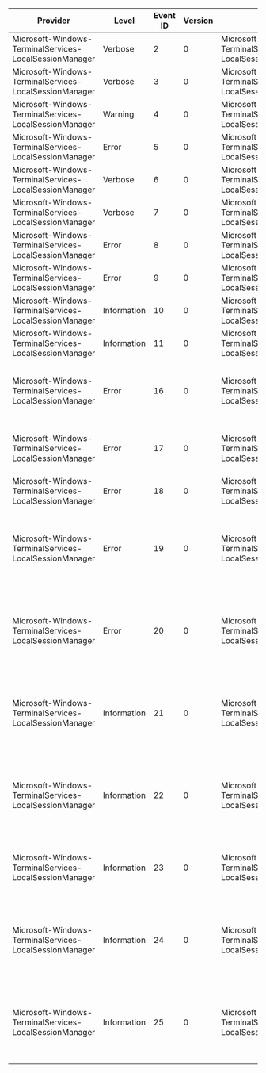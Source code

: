 Provider                                                |  Level        |  Event ID  |  Version  |  Channel                                                             |  Task             |  Opcode  |  Keyword              |  Message
--------------------------------------------------------|---------------|------------|-----------|----------------------------------------------------------------------|-------------------|----------|-----------------------|---------------------------------------------------------------------------------------------------------------------------------
Microsoft-Windows-TerminalServices-LocalSessionManager  |  Verbose      |  2         |  0        |  Microsoft-Windows-TerminalServices-LocalSessionManager/Debug        |                   |          |                       |  {message}
Microsoft-Windows-TerminalServices-LocalSessionManager  |  Verbose      |  3         |  0        |  Microsoft-Windows-TerminalServices-LocalSessionManager/Debug        |                   |          |                       |  {message}
Microsoft-Windows-TerminalServices-LocalSessionManager  |  Warning      |  4         |  0        |  Microsoft-Windows-TerminalServices-LocalSessionManager/Debug        |                   |          |                       |  {message}
Microsoft-Windows-TerminalServices-LocalSessionManager  |  Error        |  5         |  0        |  Microsoft-Windows-TerminalServices-LocalSessionManager/Debug        |                   |          |                       |  {message}
Microsoft-Windows-TerminalServices-LocalSessionManager  |  Verbose      |  6         |  0        |  Microsoft-Windows-TerminalServices-LocalSessionManager/Debug        |                   |          |                       |  {message}
Microsoft-Windows-TerminalServices-LocalSessionManager  |  Verbose      |  7         |  0        |  Microsoft-Windows-TerminalServices-LocalSessionManager/Debug        |                   |          |                       |  {message}
Microsoft-Windows-TerminalServices-LocalSessionManager  |  Error        |  8         |  0        |  Microsoft-Windows-TerminalServices-LocalSessionManager/Debug        |                   |          |                       |  {message}
Microsoft-Windows-TerminalServices-LocalSessionManager  |  Error        |  9         |  0        |  Microsoft-Windows-TerminalServices-LocalSessionManager/Debug        |                   |          |                       |  {message}
Microsoft-Windows-TerminalServices-LocalSessionManager  |  Information  |  10        |  0        |  Microsoft-Windows-TerminalServices-LocalSessionManager/Analytic     |  LogonProcessing  |  Start   |  PerfInstrumentation  |
Microsoft-Windows-TerminalServices-LocalSessionManager  |  Information  |  11        |  0        |  Microsoft-Windows-TerminalServices-LocalSessionManager/Analytic     |  LogonProcessing  |  Stop    |  PerfInstrumentation  |
Microsoft-Windows-TerminalServices-LocalSessionManager  |  Error        |  16        |  0        |  Microsoft-Windows-TerminalServices-LocalSessionManager/Operational  |                   |          |                       |  Local Multi-User session manager failed to start. The relevant status code was {Param1}.
Microsoft-Windows-TerminalServices-LocalSessionManager  |  Error        |  17        |  0        |  Microsoft-Windows-TerminalServices-LocalSessionManager/Operational  |                   |          |                       |  Remote Desktop Service start failed. The relevant status code was {Param1}.
Microsoft-Windows-TerminalServices-LocalSessionManager  |  Error        |  18        |  0        |  Microsoft-Windows-TerminalServices-LocalSessionManager/Operational  |                   |          |                       |
Microsoft-Windows-TerminalServices-LocalSessionManager  |  Error        |  19        |  0        |  Microsoft-Windows-TerminalServices-LocalSessionManager/Operational  |                   |          |                       |  Registering with Service Control Manager to monitor Remote Desktop Service status failed with {Param1}; retry in ten minutes.
Microsoft-Windows-TerminalServices-LocalSessionManager  |  Error        |  20        |  0        |  Microsoft-Windows-TerminalServices-LocalSessionManager/Operational  |                   |          |                       |  Attempt to send {messageName} message to Windows video subsystem failed. The relevant status code was {errorCode}.
Microsoft-Windows-TerminalServices-LocalSessionManager  |  Information  |  21        |  0        |  Microsoft-Windows-TerminalServices-LocalSessionManager/Operational  |                   |          |                       |  Remote Desktop Services: Session logon succeeded:User: {User}Session ID: {SessionID}Source Network Address: {Address}
Microsoft-Windows-TerminalServices-LocalSessionManager  |  Information  |  22        |  0        |  Microsoft-Windows-TerminalServices-LocalSessionManager/Operational  |                   |          |                       |  Remote Desktop Services: Shell start notification received:User: {User}Session ID: {SessionID}Source Network Address: {Address}
Microsoft-Windows-TerminalServices-LocalSessionManager  |  Information  |  23        |  0        |  Microsoft-Windows-TerminalServices-LocalSessionManager/Operational  |                   |          |                       |  Remote Desktop Services: Session logoff succeeded:User: {User}Session ID: {SessionID}
Microsoft-Windows-TerminalServices-LocalSessionManager  |  Information  |  24        |  0        |  Microsoft-Windows-TerminalServices-LocalSessionManager/Operational  |                   |          |                       |  Remote Desktop Services: Session has been disconnected:User: {User}Session ID: {SessionID}Source Network Address: {Address}
Microsoft-Windows-TerminalServices-LocalSessionManager  |  Information  |  25        |  0        |  Microsoft-Windows-TerminalServices-LocalSessionManager/Operational  |                   |          |                       |  Remote Desktop Services: Session reconnection succeeded:User: {User}Session ID: {SessionID}Source Network Address: {Address}